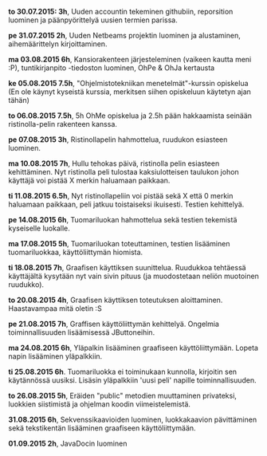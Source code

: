 **to 30.07.2015: 3h**, Uuden accountin tekeminen githubiin, reporsition luominen ja päänpyörittelyä uusien termien parissa.

**pe 31.07.2015 2h**, Uuden Netbeams projektin luominen ja alustaminen, aihemäärittelyn kirjoittaminen.

**ma 03.08.2015 6h**, Kansiorakenteen järjesteleminen (vaikeen kautta meni :P), tuntikirjanpito -tiedoston luominen, OhPe & OhJa kertausta

**ke 05.08.2015 7.5h**, "Ohjelmistotekniikan menetelmät"-kurssin opiskelua (En ole käynyt kyseistä kurssia, merkitsen siihen opiskeluun käytetyn ajan tähän)

**to 06.08.2015 7.5h**, 5h OhMe opiskelua ja 2.5h pään hakkaamista seinään ristinolla-pelin rakenteen kanssa. 

**pe 07.08.2015 3h**, Ristinollapelin hahmottelua, ruudukon esiasteen luominen.

**ma 10.08.2015 7h**, Hullu tehokas päivä, ristinolla pelin esiasteen kehittäminen. Nyt ristinolla peli tulostaa kaksiulotteisen taulukon johon käyttäjä voi pistää X merkin haluamaan paikkaan.

**ti 11.08.2015 6.5h**, Nyt ristinollapeliin voi pistää sekä X että 0 merkin haluamaan paikkaan, peli jatkuu toistaiseksi ikuisesti. Testien kehittelyä.

**pe 14.08.2015 6h**, Tuomariluokan hahmottelua sekä testien tekemistä kyseiselle luokalle.

**ma 17.08.2015 5h**, Tuomariluokan toteuttaminen, testien lisääminen tuomariluokkaa, käyttöliittymän hiomista.

**ti 18.08.2015 7h**, Graafisen käyttiksen suunittelua. Ruudukkoa tehtäessä käyttäjältä kysytään nyt vain sivin pituus (ja muodostetaan neliön muotoinen ruudukko).

**to 20.08.2015 4h**, Graafisen käyttiksen toteutuksen aloittaminen. Haastavampaa mitä oletin :S

**pe 21.08.2015 7h**, Graffisen käyttöliittymän kehittelyä. Ongelmia toiminnallisuuden lisäämisessä JButtoneihin.

**ma 24.08.2015 6h**, Yläpalkin lisääminen graafiseen käyttöliittymään. Lopeta napin lisääminen yläpalkkiin. 

**ti 25.08.2015 6h**. Tuomariluokka ei toiminukaan kunnolla, kirjoitin sen käytännössä uusiksi. Lisäsin yläpalkkiin 'uusi peli' napille toiminnallisuuden.

**to 26.08.2015 5h**, Eräiden "public" metodien muuttaminen privateksi, luokkien siistimistä ja ohjelman koodin viimeistelemistä.


**31.08.2015 6h**, Sekvenssikaavioiden luominen, luokkakaavion pävittäminen sekä tekstikentän lisääminen graafiseen käyttöliittymään.

**01.09.2015 2h**, JavaDocin luominen
